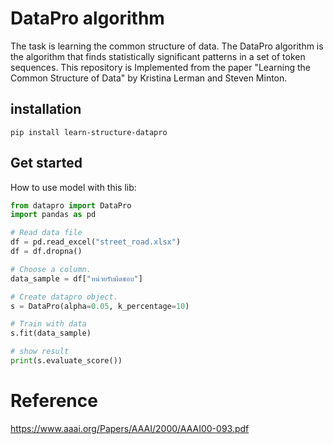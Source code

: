 # DataPro algorithm

The task is learning the common structure of data. The DataPro algorithm is the algorithm that finds statistically significant patterns in a set of token sequences.
This repository is Implemented from the paper "Learning the Common Structure of Data" by Kristina Lerman and Steven Minton.

## installation

```console
pip install learn-structure-datapro
```

## Get started

How to use model with this lib:

```python
from datapro import DataPro
import pandas as pd

# Read data file
df = pd.read_excel("street_road.xlsx")
df = df.dropna()

# Choose a column.
data_sample = df["หน่วยรับผิดชอบ"]

# Create datapro object.
s = DataPro(alpha=0.05, k_percentage=10)

# Train with data
s.fit(data_sample)

# show result
print(s.evaluate_score())
```

# Reference

https://www.aaai.org/Papers/AAAI/2000/AAAI00-093.pdf
